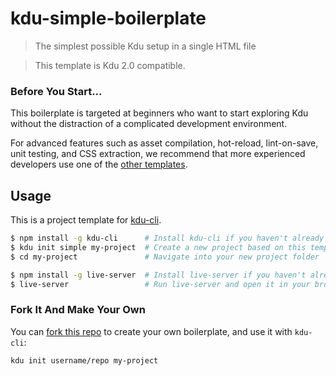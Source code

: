# kdu-simple-boilerplate

> The simplest possible Kdu setup in a single HTML file

> This template is Kdu 2.0 compatible.

### Before You Start...

This boilerplate is targeted at beginners who want to start exploring Kdu without the distraction of a complicated development environment.

For advanced features such as asset compilation, hot-reload, lint-on-save, unit testing, and CSS extraction, we recommend that more experienced developers use one of the [other templates](https://github.com/kdujs-templates/).

## Usage

This is a project template for [kdu-cli](https://github.com/kdujs/kdu-cli).

``` bash
$ npm install -g kdu-cli      # Install kdu-cli if you haven't already
$ kdu init simple my-project  # Create a new project based on this template
$ cd my-project               # Navigate into your new project folder

$ npm install -g live-server  # Install live-server if you haven't already
$ live-server                 # Run live-server and open it in your browser
```

### Fork It And Make Your Own

You can [fork this repo](https://help.github.com/articles/fork-a-repo/) to create your own boilerplate, and use it with `kdu-cli`:

``` bash
kdu init username/repo my-project
```
